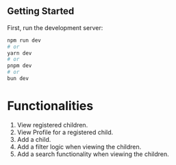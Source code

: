 ## Getting Started

First, run the development server:

```bash
npm run dev
# or
yarn dev
# or
pnpm dev
# or
bun dev
```

# Functionalities

1. View registered children.
2. View Profile for a registered child.
3. Add a child.
4. Add a filter logic when viewing the children.
5. Add a search functionality when viewing the children.
